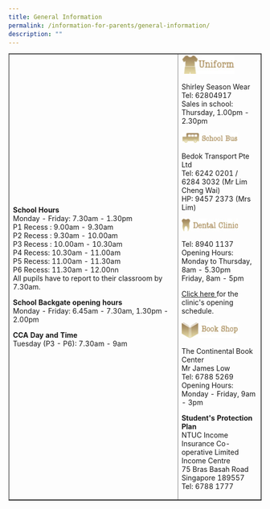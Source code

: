 ```yaml
---
title: General Information
permalink: /information-for-parents/general-information/
description: ""
---
```

<table style="border-collapse: collapse; width: 100%;" border="1">
<tbody>
<tr>
<td style="width: 67%;"><p><strong>School Hours</strong><br>Monday - Friday: 7.30am - 1.30pm<br>P1 Recess : 9.00am - 9.30am<br>P2 Recess : 9.30am - 10.00am<br>P3 Recess : 10.00am - 10.30am<br>P4 Recess: 10.30am - 11.00am&nbsp;<br>P5 Recess: 11.00am - 11.30am&nbsp;<br>P6 Recess: 11.30am - 12.00nn&nbsp;<br>All pupils have to report to their classroom by 7.30am.</p>
<p><strong>School Backgate opening hours<br></strong>Monday - Friday: 6.45am - 7.30am, 1.30pm - 2.00pm</p>
<p><strong>CCA Day and Time<br></strong>Tuesday (P3 - P6): 7.30am - 9am</p></td>
<td style="width: 33%;"><img style="width: 70%;" src="/images/gi1.jpeg">
<p>Shirley Season Wear<br>Tel: 62804917<br>Sales in school:<br>Thursday, 1.00pm - 2.30pm</p>
<img style="width: 75%;" src="/images/gi2.jpeg">
<p>Bedok Transport Pte Ltd<br>Tel: 6242 0201 / 6284 3032 (Mr Lim Cheng Wai)<br>HP: 9457 2373 (Mrs Lim)</p>
<img style="width: 75%;" src="/images/gi3.jpeg">
<p>Tel:&nbsp;8940 1137<br>Opening Hours:<br>Monday to Thursday, 8am - 5.30pm<br>Friday, 8am - 5pm</p> 
<a href="https://go.gov.sg/dental-clinic-opening-schedule" target="_blank" rel="noopener">Click here </a> for the clinic's opening schedule.<p></p> 
<img style="width: 75%;" src="/images/gi4.jpeg">
<p>The Continental Book Center<br>Mr James Low<br>Tel: 6788 5269<br>Opening Hours:<br>Monday - Friday, 9am - 3pm</p>
<p><strong>Student's Protection Plan<br></strong>NTUC Income Insurance Co-operative Limited Income Centre<br>75 Bras Basah Road<br>Singapore 189557<br>Tel: 6788 1777</p></td></tr></tbody></table>